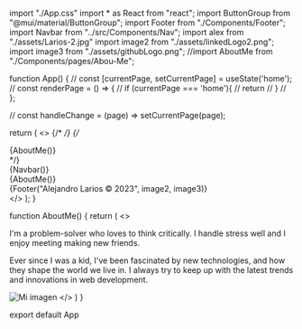 import "./App.css"
import * as React from "react";
import ButtonGroup from "@mui/material/ButtonGroup";
import Footer from "./Components/Footer";
import Navbar from "../src/Components/Nav";
import alex from "./assets/Larios-2.jpg"
import image2 from "./assets/linkedLogo2.png";
import image3 from "./assets/githubLogo.png";
//import AboutMe from "./Components/pages/Abou-Me";

function App() {
  // const [currentPage, setCurrentPage] = useState('home');
  // const renderPage = () => {
  //   if (currentPage === 'home'){
  //     return <AboutMe/>
  //   }
  // };

  // const handleChange = (page) => setCurrentPage(page);
  
  return (
    <>
      {/* <Navbar handleChange = {handleChange} currentPage={currentPage}/> */}
      {/* <div >{AboutMe()}</div> */}
      <div className="navbar"> {Navbar()}</div>
      <div className="main"></div>
      <div className="about-me"> {AboutMe()}</div>
      <div className="footer">{Footer("Alejandro Larios ©️ 2023", image2, image3)}</div>
    </>
  );
}



function AboutMe() {
  return (
    <>
      <div className="text-about">
        <p>I'm a problem-solver who loves to think critically. I handle stress well and I enjoy meeting making new friends.</p>
        <p>
          Ever since I was a kid, I've been fascinated by new technologies, and how they shape the world we live in.
          I always try to keep up with the latest trends and innovations in web development.
        </p>
      </div>
      <img className="myImage" src={alex} alt="Mi imagen" />
    </>
  )
}

export default App